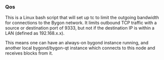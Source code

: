 ### Qos ###

This is a Linux bash script that will set up tc to limit the outgoing bandwidth for connections to the Bygon network. It limits outbound TCP traffic with a source or destination port of 9333, but not if the destination IP is within a LAN (defined as 192.168.x.x).

This means one can have an always-on bygond instance running, and another local bygond/bygon-qt instance which connects to this node and receives blocks from it.
